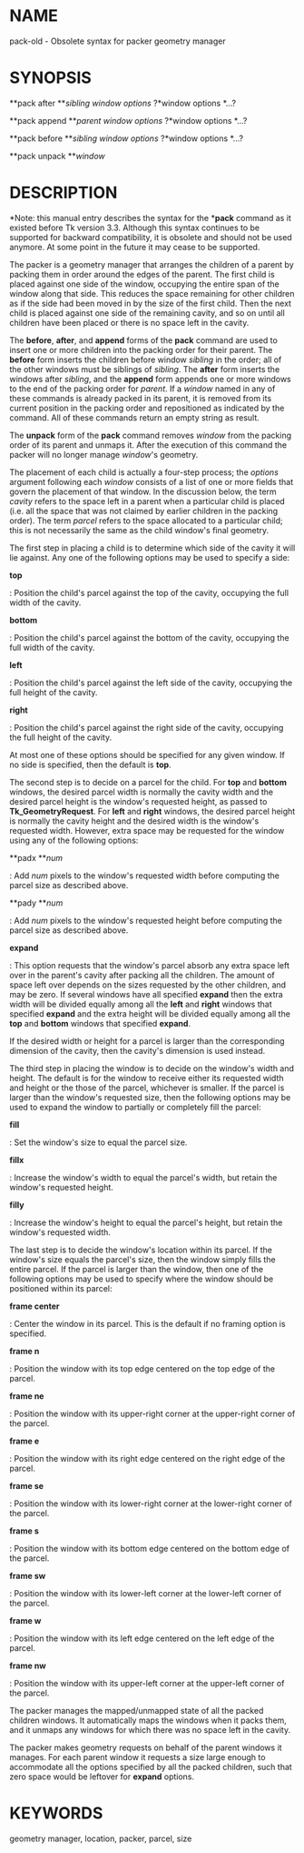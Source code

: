 # NAME

pack-old - Obsolete syntax for packer geometry manager

# SYNOPSIS

**pack after ***sibling window options* ?*window options *\...?

**pack append ***parent window options* ?*window options *\...?

**pack before ***sibling window options* ?*window options *\...?

**pack unpack ***window*

# DESCRIPTION

*Note: this manual entry describes the syntax for the ***pack** command
as it existed before Tk version 3.3. Although this syntax continues to
be supported for backward compatibility, it is obsolete and should not
be used anymore. At some point in the future it may cease to be
supported.

The packer is a geometry manager that arranges the children of a parent
by packing them in order around the edges of the parent. The first child
is placed against one side of the window, occupying the entire span of
the window along that side. This reduces the space remaining for other
children as if the side had been moved in by the size of the first
child. Then the next child is placed against one side of the remaining
cavity, and so on until all children have been placed or there is no
space left in the cavity.

The **before**, **after**, and **append** forms of the **pack** command
are used to insert one or more children into the packing order for their
parent. The **before** form inserts the children before window *sibling*
in the order; all of the other windows must be siblings of *sibling*.
The **after** form inserts the windows after *sibling*, and the
**append** form appends one or more windows to the end of the packing
order for *parent*. If a *window* named in any of these commands is
already packed in its parent, it is removed from its current position in
the packing order and repositioned as indicated by the command. All of
these commands return an empty string as result.

The **unpack** form of the **pack** command removes *window* from the
packing order of its parent and unmaps it. After the execution of this
command the packer will no longer manage *window*\'s geometry.

The placement of each child is actually a four-step process; the
*options* argument following each *window* consists of a list of one or
more fields that govern the placement of that window. In the discussion
below, the term *cavity* refers to the space left in a parent when a
particular child is placed (i.e. all the space that was not claimed by
earlier children in the packing order). The term *parcel* refers to the
space allocated to a particular child; this is not necessarily the same
as the child window\'s final geometry.

The first step in placing a child is to determine which side of the
cavity it will lie against. Any one of the following options may be used
to specify a side:

**top**

:   Position the child\'s parcel against the top of the cavity,
    occupying the full width of the cavity.

**bottom**

:   Position the child\'s parcel against the bottom of the cavity,
    occupying the full width of the cavity.

**left**

:   Position the child\'s parcel against the left side of the cavity,
    occupying the full height of the cavity.

**right**

:   Position the child\'s parcel against the right side of the cavity,
    occupying the full height of the cavity.

At most one of these options should be specified for any given window.
If no side is specified, then the default is **top**.

The second step is to decide on a parcel for the child. For **top** and
**bottom** windows, the desired parcel width is normally the cavity
width and the desired parcel height is the window\'s requested height,
as passed to **Tk_GeometryRequest**. For **left** and **right** windows,
the desired parcel height is normally the cavity height and the desired
width is the window\'s requested width. However, extra space may be
requested for the window using any of the following options:

**padx ***num*

:   Add *num* pixels to the window\'s requested width before computing
    the parcel size as described above.

**pady ***num*

:   Add *num* pixels to the window\'s requested height before computing
    the parcel size as described above.

**expand**

:   This option requests that the window\'s parcel absorb any extra
    space left over in the parent\'s cavity after packing all the
    children. The amount of space left over depends on the sizes
    requested by the other children, and may be zero. If several windows
    have all specified **expand** then the extra width will be divided
    equally among all the **left** and **right** windows that specified
    **expand** and the extra height will be divided equally among all
    the **top** and **bottom** windows that specified **expand**.

If the desired width or height for a parcel is larger than the
corresponding dimension of the cavity, then the cavity\'s dimension is
used instead.

The third step in placing the window is to decide on the window\'s width
and height. The default is for the window to receive either its
requested width and height or the those of the parcel, whichever is
smaller. If the parcel is larger than the window\'s requested size, then
the following options may be used to expand the window to partially or
completely fill the parcel:

**fill**

:   Set the window\'s size to equal the parcel size.

**fillx**

:   Increase the window\'s width to equal the parcel\'s width, but
    retain the window\'s requested height.

**filly**

:   Increase the window\'s height to equal the parcel\'s height, but
    retain the window\'s requested width.

The last step is to decide the window\'s location within its parcel. If
the window\'s size equals the parcel\'s size, then the window simply
fills the entire parcel. If the parcel is larger than the window, then
one of the following options may be used to specify where the window
should be positioned within its parcel:

**frame center**

:   Center the window in its parcel. This is the default if no framing
    option is specified.

**frame n**

:   Position the window with its top edge centered on the top edge of
    the parcel.

**frame ne**

:   Position the window with its upper-right corner at the upper-right
    corner of the parcel.

**frame e**

:   Position the window with its right edge centered on the right edge
    of the parcel.

**frame se**

:   Position the window with its lower-right corner at the lower-right
    corner of the parcel.

**frame s**

:   Position the window with its bottom edge centered on the bottom edge
    of the parcel.

**frame sw**

:   Position the window with its lower-left corner at the lower-left
    corner of the parcel.

**frame w**

:   Position the window with its left edge centered on the left edge of
    the parcel.

**frame nw**

:   Position the window with its upper-left corner at the upper-left
    corner of the parcel.

The packer manages the mapped/unmapped state of all the packed children
windows. It automatically maps the windows when it packs them, and it
unmaps any windows for which there was no space left in the cavity.

The packer makes geometry requests on behalf of the parent windows it
manages. For each parent window it requests a size large enough to
accommodate all the options specified by all the packed children, such
that zero space would be leftover for **expand** options.

# KEYWORDS

geometry manager, location, packer, parcel, size

<!---
Copyright (c) 1990-1994 The Regents of the University of California
Copyright (c) 1994-1996 Sun Microsystems, Inc
-->

